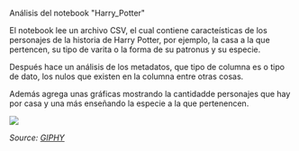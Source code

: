 Análisis del notebook "Harry_Potter"

El notebook lee un archivo CSV, el cual contiene caracteísticas de los personajes de la historia 
de Harry Potter, por ejemplo, la casa a la que pertencen, su tipo de varita o la forma de su patronus
y su especie.

Después hace un análisis de los metadatos, que tipo de columna es o tipo de dato, los nulos que existen en
la columna entre otras cosas.

Además agrega unas gráficas mostrando la cantidadde personajes que hay por casa y una más
enseñando la especie a la que pertenencen.

 ![](https://media.giphy.com/media/R65bZxLDrX2Mw/giphy.gif)  

 
 *Source: [GIPHY](https://media.giphy.com/media/R65bZxLDrX2Mw/giphy.gif)*
